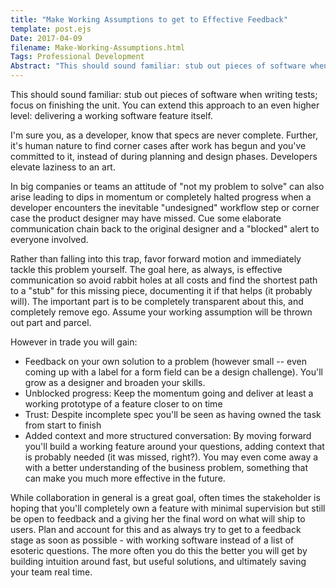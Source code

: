 ```yaml
---
title: "Make Working Assumptions to get to Effective Feedback"
template: post.ejs
Date: 2017-04-09
filename: Make-Working-Assumptions.html
Tags: Professional Development
Abstract: "This should sound familiar: stub out pieces of software when writing tests; focus on finishing the unit. You can extend this approach to an even higher level: delivering a working software feature itself."
---
```


This should sound familiar: stub out pieces of software when writing tests; focus on finishing the unit. You can extend this approach to an even higher level: delivering a working software feature itself. 

I'm sure you, as a developer, know that specs are never complete. Further, it's human nature to find corner cases after work has begun and you've committed to it, instead of during planning and design phases. Developers elevate laziness to an art.

In big companies or teams an attitude of "not my problem to solve" can also arise leading to dips in momentum or completely halted progress when a developer encounters the inevitable "undesigned" workflow step or corner case the product designer may have missed. Cue some elaborate communication chain back to the original designer and a "blocked" alert to everyone involved. 

Rather than falling into this trap, favor forward motion and immediately tackle this problem yourself. The goal here, as always, is effective communication so avoid rabbit holes at all costs and find the shortest path to a "stub" for this missing piece, documenting it if that helps (it probably will). The important part is to be completely transparent about this, and completely remove ego. Assume your working assumption will be thrown out part and parcel.

However in trade you will gain:

* Feedback on your own solution to a problem (however small -- even coming up with a label for a form field can be a design challenge). You'll grow as a designer and broaden your skills. 
* Unblocked progress: Keep the momentum going and deliver at least a working prototype of a feature closer to on time
* Trust: Despite incomplete spec you'll be seen as having owned the task from start to finish
* Added context and more structured conversation: By moving forward you'll build a working feature around your questions, adding context that is probably needed (it was missed,  right?). You may even come away a with a better understanding of the business problem, something that can make you much more effective in the future. 

While collaboration in general is a great goal, often times the stakeholder is hoping that you'll completely own a feature with minimal supervision but still be open to feedback and a giving her the final word on what will ship to users. Plan and account for this and as always try to get to a feedback stage as soon as possible - with working software instead of a list of esoteric questions.  The more often you do this the better you will get by building intuition around fast, but useful solutions, and ultimately saving your team real time. 
